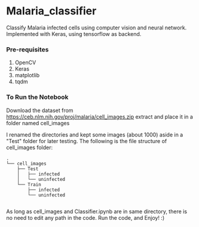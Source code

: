 # Malaria_classifier
Classify Malaria infected cells using computer vision and neural network.
Implemented with Keras, using tensorflow as backend.

### Pre-requisites
1. OpenCV
2. Keras
3. matplotlib
4. tqdm

### To Run the Notebook  

Download the dataset from https://ceb.nlm.nih.gov/proj/malaria/cell_images.zip extract and place it in a folder named cell_images

I renamed the directories and kept some images (about 1000) aside in a "Test" folder for later testing. The following is the file structure of cell_images folder:  
```
.
└── cell_images
    ├── Test
    │   ├── infected
    │   └── uninfected
    └── Train
        ├── infected
        └── uninfected
 
```

As long as cell_images and Classifier.ipynb are in same directory, there is no need to edit any path in the code. 
Run the code, and Enjoy! :)
